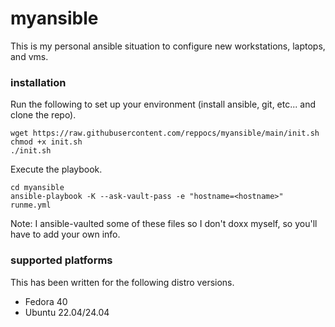 # myansible
This is my personal ansible situation to configure new workstations, laptops, and vms.

### installation
Run the following to set up your environment (install ansible, git, etc... and clone the repo).

```
wget https://raw.githubusercontent.com/reppocs/myansible/main/init.sh
chmod +x init.sh
./init.sh
```
Execute the playbook.

```
cd myansible
ansible-playbook -K --ask-vault-pass -e "hostname=<hostname>" runme.yml
```

Note: I ansible-vaulted some of these files so I don't doxx myself, so you'll have to add your own info.

### supported platforms

This has been written for the following distro versions.

* Fedora 40
* Ubuntu 22.04/24.04